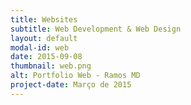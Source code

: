 ```yaml
---
title: Websites
subtitle: Web Development & Web Design
layout: default
modal-id: web
date: 2015-09-08
thumbnail: web.png
alt: Portfolio Web - Ramos MD
project-date: Março de 2015
---
```

